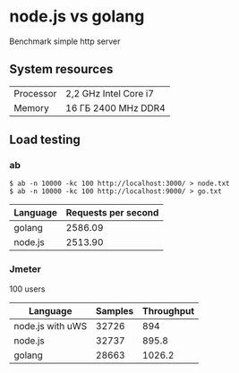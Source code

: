 # node.js vs golang
Benchmark simple http server
## System resources
| | |
--- | ---
Processor|2,2 GHz Intel Core i7
Memory|16 ГБ 2400 MHz DDR4
## Load testing
### ab
```
$ ab -n 10000 -kc 100 http://localhost:3000/ > node.txt
$ ab -n 10000 -kc 100 http://localhost:9000/ > go.txt
```
|Language|Requests per second|
--- | ---
golang|2586.09
node.js|2513.90
### Jmeter
100 users

|Language|Samples|Throughput|
--- | --- | --- |
node.js with uWS|32726|894
node.js|32737|895.8
golang|28663|1026.2
